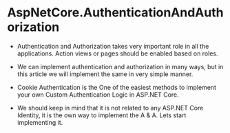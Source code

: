 # AspNetCore.AuthenticationAndAuthorization
* Authentication and Authorization takes very important role in all the applications. Action views or pages should be enabled based on roles.

* We can implement authentication and authorization in many ways, but in this article we will implement the same in very simple manner.

* Cookie Authentication  is the One of the easiest methods to implement your own Custom Authentication Logic in ASP.NET Core.

* We should keep in mind that it is not related to any ASP.NET Core Identity, it is the own way to implement the A & A.
Lets start implementing it.

